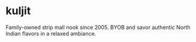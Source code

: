 # kuljit

Family-owned strip mall nook since 2005. BYOB and savor authentic North Indian flavors in a relaxed ambiance.
